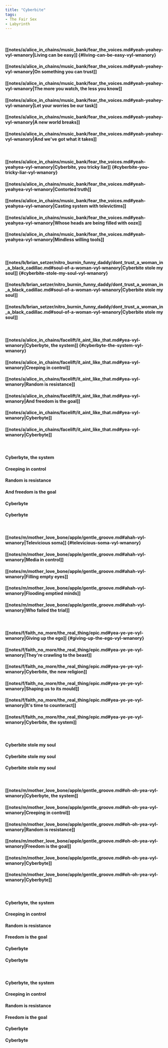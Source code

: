 ```yaml
---
title: "Cyberbite"
tags:
- The Fair Sex
- Labyrinth
---
```

&nbsp;
#### [[notes/a/alice_in_chains/music_bank/fear_the_voices.md#yeah-yeahey-vyl-wnanory|Living can be easy]] {#living-can-be-easy-vyl-wnanory}
#### [[notes/a/alice_in_chains/music_bank/fear_the_voices.md#yeah-yeahey-vyl-wnanory|On something you can trust]]
#### [[notes/a/alice_in_chains/music_bank/fear_the_voices.md#yeah-yeahey-vyl-wnanory|The more you watch, the less you know]]
#### [[notes/a/alice_in_chains/music_bank/fear_the_voices.md#yeah-yeahey-vyl-wnanory|Let your worries be our task]]
#### [[notes/a/alice_in_chains/music_bank/fear_the_voices.md#yeah-yeahey-vyl-wnanory|A new world breaks]]
#### [[notes/a/alice_in_chains/music_bank/fear_the_voices.md#yeah-yeahey-vyl-wnanory|And we've got what it takes]]
&nbsp;
#### [[notes/a/alice_in_chains/music_bank/fear_the_voices.md#yeah-yeahyea-vyl-wnanory|Cyberbite, you tricky liar]] {#cyberbite-you-tricky-liar-vyl-wnanory}
#### [[notes/a/alice_in_chains/music_bank/fear_the_voices.md#yeah-yeahyea-vyl-wnanory|Contorted truth]]
#### [[notes/a/alice_in_chains/music_bank/fear_the_voices.md#yeah-yeahyea-vyl-wnanory|Casting system with televictims]]
#### [[notes/a/alice_in_chains/music_bank/fear_the_voices.md#yeah-yeahyea-vyl-wnanory|Whose heads are being filled with ooze]]
#### [[notes/a/alice_in_chains/music_bank/fear_the_voices.md#yeah-yeahyea-vyl-wnanory|Mindless willing tools]]
&nbsp;
#### [[notes/b/brian_setzer/nitro_burnin_funny_daddy/dont_trust_a_woman_in_a_black_cadillac.md#soul-of-a-woman-vyl-wnanory|Cyberbite stole my soul]] {#cyberbite-stole-my-soul-vyl-wnanory}
#### [[notes/b/brian_setzer/nitro_burnin_funny_daddy/dont_trust_a_woman_in_a_black_cadillac.md#soul-of-a-woman-vyl-wnanory|Cyberbite stole my soul]]
#### [[notes/b/brian_setzer/nitro_burnin_funny_daddy/dont_trust_a_woman_in_a_black_cadillac.md#soul-of-a-woman-vyl-wnanory|Cyberbite stole my soul]]
&nbsp;
#### [[notes/a/alice_in_chains/facelift/it_aint_like_that.md#yea-vyl-wnanory|Cyberbyte, the system]] {#cyberbyte-the-system-vyl-wnanory}
#### [[notes/a/alice_in_chains/facelift/it_aint_like_that.md#yea-vyl-wnanory|Creeping in control]]
#### [[notes/a/alice_in_chains/facelift/it_aint_like_that.md#yea-vyl-wnanory|Random is resistance]]
#### [[notes/a/alice_in_chains/facelift/it_aint_like_that.md#yea-vyl-wnanory|And freedom is the goal]]
#### [[notes/a/alice_in_chains/facelift/it_aint_like_that.md#yea-vyl-wnanory|Cyberbyte]]
#### [[notes/a/alice_in_chains/facelift/it_aint_like_that.md#yea-vyl-wnanory|Cyberbyte]]
&nbsp;
#### Cyberbyte, the system
#### Creeping in control
#### Random is resistance
#### And freedom is the goal
#### Cyberbyte
#### Cyberbyte
&nbsp;
#### [[notes/m/mother_love_bone/apple/gentle_groove.md#ahah-vyl-wnanory|Televicious soma]] {#televicious-soma-vyl-wnanory}
#### [[notes/m/mother_love_bone/apple/gentle_groove.md#ahah-vyl-wnanory|Media in control]]
#### [[notes/m/mother_love_bone/apple/gentle_groove.md#ahah-vyl-wnanory|Filling empty eyes]]
#### [[notes/m/mother_love_bone/apple/gentle_groove.md#ahah-vyl-wnanory|Flooding emptied minds]]
#### [[notes/m/mother_love_bone/apple/gentle_groove.md#ahah-vyl-wnanory|Who failed the trial]]
&nbsp;
#### [[notes/f/faith_no_more/the_real_thing/epic.md#yea-ye-ye-vyl-wnanory|Giving up the ego]] {#giving-up-the-ego-vyl-wnanory}
#### [[notes/f/faith_no_more/the_real_thing/epic.md#yea-ye-ye-vyl-wnanory|They're crawling to the beast]]
#### [[notes/f/faith_no_more/the_real_thing/epic.md#yea-ye-ye-vyl-wnanory|Cyberbite, the new religion]]
#### [[notes/f/faith_no_more/the_real_thing/epic.md#yea-ye-ye-vyl-wnanory|Shaping us to its mould]]
#### [[notes/f/faith_no_more/the_real_thing/epic.md#yea-ye-ye-vyl-wnanory|It's time to counteract]]
#### [[notes/f/faith_no_more/the_real_thing/epic.md#yea-ye-ye-vyl-wnanory|Cyberbite, the system]]
&nbsp;
#### Cyberbite stole my soul
#### Cyberbite stole my soul
#### Cyberbite stole my soul
&nbsp;
#### [[notes/m/mother_love_bone/apple/gentle_groove.md#oh-oh-yea-vyl-wnanory|Cyberbyte, the system]]
#### [[notes/m/mother_love_bone/apple/gentle_groove.md#oh-oh-yea-vyl-wnanory|Creeping in control]]
#### [[notes/m/mother_love_bone/apple/gentle_groove.md#oh-oh-yea-vyl-wnanory|Random is resistance]]
#### [[notes/m/mother_love_bone/apple/gentle_groove.md#oh-oh-yea-vyl-wnanory|Freedom is the goal]]
#### [[notes/m/mother_love_bone/apple/gentle_groove.md#oh-oh-yea-vyl-wnanory|Cyberbyte]]
#### [[notes/m/mother_love_bone/apple/gentle_groove.md#oh-oh-yea-vyl-wnanory|Cyberbyte]]
&nbsp;
#### Cyberbyte, the system
#### Creeping in control
#### Random is resistance
#### Freedom is the goal
#### Cyberbyte
#### Cyberbyte
&nbsp;
#### Cyberbyte, the system
#### Creeping in control
#### Random is resistance
#### Freedom is the goal
#### Cyberbyte
#### Cyberbyte
